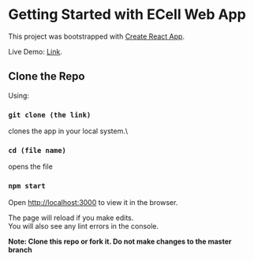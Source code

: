 # Getting Started with ECell Web App

This project was bootstrapped with [Create React App](https://github.com/facebook/create-react-app).

Live Demo: [Link](https://adarshgdaniel.github.io/React-ecell-website).

## Clone the Repo

Using:

### `git clone (the link)`

clones the app in your local system.\

### `cd (file name)`

opens the file

### `npm start`
Open [http://localhost:3000](http://localhost:3000) to view it in the browser.

The page will reload if you make edits.\
You will also see any lint errors in the console.

**Note: Clone this repo or fork it. Do not make changes to the master branch**

